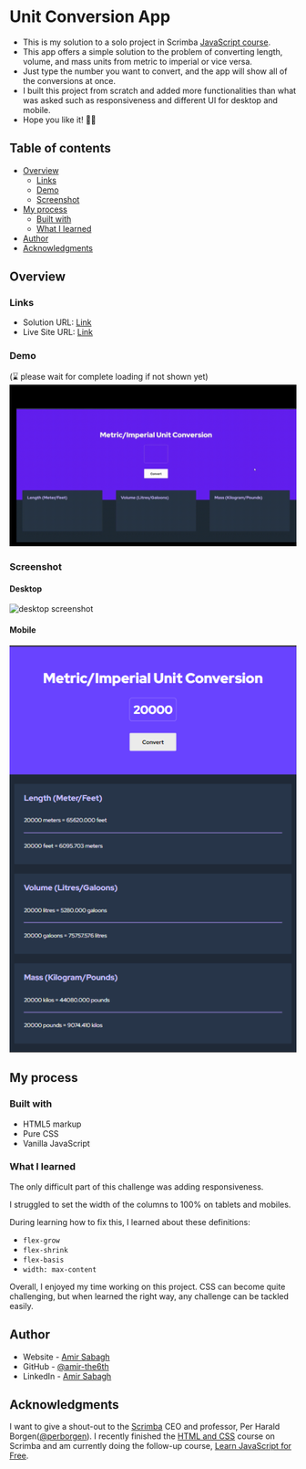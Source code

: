 # Unit Conversion App

- This is my solution to a solo project in Scrimba [JavaScript course](https://scrimba.com/learn/learnjavascript).
- This app offers a simple solution to the problem of converting length, volume, and mass units from metric to imperial or vice versa.
- Just type the number you want to convert, and the app will show all of the conversions at once. 
- I built this project from scratch and added more functionalities than what was asked such as responsiveness and different UI for desktop and mobile. 
- Hope you like it! 🙌🏼

## Table of contents

- [Overview](#overview)
  - [Links](#links)
  - [Demo](#demo)
  - [Screenshot](#screenshot)
- [My process](#my-process)
  - [Built with](#built-with)
  - [What I learned](#what-i-learned)
- [Author](#author)
- [Acknowledgments](#acknowledgments)


## Overview

### Links

- Solution URL: [Link](https://github.com/amir-the6th/Unit-Converter)
- Live Site URL: [Link](https://boisterous-licorice-ae66c1.netlify.app)

### Demo
(⌛ please wait for complete loading if not shown yet)
![demo gif](./demo.gif)

### Screenshot

#### Desktop
![desktop screenshot](./Images/screenshot-desktop.png)

#### Mobile
![mobile screenshot](./screenshot-mobile.png)


## My process

### Built with

- HTML5 markup
- Pure CSS
- Vanilla JavaScript

### What I learned

The only difficult part of this challenge was adding responsiveness. 

I struggled to set the width of the columns to 100% on tablets and mobiles. 

During learning how to fix this, I learned about these definitions:
- `flex-grow`
- `flex-shrink`
- `flex-basis`
- `width: max-content`

Overall, I enjoyed my time working on this project. CSS can become quite challenging, but when learned the right way, any challenge can be tackled easily.

## Author

- Website - [Amir Sabagh](https://arsenicolos.com)
- GitHub - [@amir-the6th](https://github.com/amir-the6th)
- LinkedIn - [Amir Sabagh](https://linkedin.com/in/arsenicolos)

## Acknowledgments

I want to give a shout-out to the [Scrimba](https://scrimba.com) CEO and professor, Per Harald Borgen([@perborgen](https://github.com/perborgen)). I recently finished the [HTML and CSS](https://scrimba.com/learn/htmlandcss) course on Scrimba and am currently doing the follow-up course, [Learn JavaScript for Free](https://scrimba.com/learn/learnjavascript).
